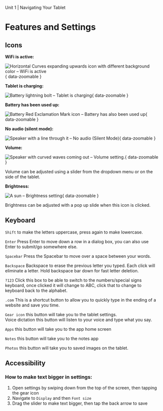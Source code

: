 Unit 1 | Navigating Your Tablet

# Features and Settings

## Icons

**WiFi is active:**

![Horizontal Curves expanding upwards icon with different background color – WiFi is active](/course/1-tablet-navigation/wifi-icon.png){ data-zoomable }

**Tablet is charging:**

![Battery lightning bolt – Tablet is charging](/course/1-tablet-navigation/charging-icon.png){ data-zoomable }

**Battery has been used up:**

![Battery Red Exclamation Mark icon – Battery has also been used up](/course/1-tablet-navigation/low-battery-icon.png){ data-zoomable }

**No audio (silent mode):**

![Speaker with a line through it – No audio (Silent Mode) ](/course/1-tablet-navigation/mute-icon.png){ data-zoomable }

**Volume:**

![Speaker with curved waves coming out – Volume setting.](/course/1-tablet-navigation/volume-icon.png){ data-zoomable }

Volume can be adjusted using a slider from the dropdown menu or on the side of the tablet.

**Brightness:**

![A sun – Brightness setting](/course/1-tablet-navigation/brightness-icon.png){ data-zoomable }

Brightness can be adjusted with a pop up slide when this icon is clicked.

## Keyboard

<code class="glossary-term">Shift</code> to make the letters uppercase, press again to make lowercase.

<!-- <figure markdown="span">
    ![Annotated screenshot of tablet keyboard - to be added.](){ width="100%" }
</figure> -->

<code class="glossary-term">Enter</code> Press Enter to move down a row in a dialog box, you can also use Enter to submit/go
somewhere else.

<!-- <figure markdown="span">
    ![Annotated screenshot of tablet keyboard - to be added.](){ width="100%" }
</figure> -->

<code class="glossary-term">Spacebar</code> Press the Spacebar to move over a space between your words.

<!-- <figure markdown="span">
    ![Annotated screenshot of tablet keyboard - to be added.](){ width="100%" }
</figure> -->

<code class="glossary-term">Backspace</code> Backspace to erase the previous letter you typed. Each click will eliminate a letter. Hold backspace bar down for fast letter deletion.

<!-- <figure markdown="span">
    ![Annotated screenshot of tablet keyboard - to be added.](){ width="100%" }
</figure> -->

<code class="glossary-term">?123</code> Click this box to be able to switch to the numbers/special signs keyboard, once clicked it will change to ABC, click that to change to keyboard back to the alphabet.

<!-- <figure markdown="span">
    ![Annotated screenshot of tablet keyboard - to be added.](){ width="100%" }
</figure> -->

<code class="glossary-term">.com</code> This is a shortcut button to allow you to quickly type in the ending of a website and save you
time.

<!-- <figure markdown="span">
    ![Annotated screenshot of tablet keyboard - to be added.](){ width="100%" }
</figure> -->

<code class="glossary-term">Gear icon</code> this button will take you to the tablet settings.  
Voice dictation this button will listen to your voice and type what you say.

<!-- <figure markdown="span">
    ![Gear Icon.](../../assets/img/course/1-tablet-navigation/gear-icon.png){ width="100%" }
</figure> -->

<code class="glossary-term">Apps</code> this button will take you to the app home screen

<!-- <figure markdown="span">
    ![Apps icon](../../assets/img/course/1-tablet-navigation/apps-icon.png){ width="100%" }
</figure> -->

<code class="glossary-term">Notes</code> this button will take you to the notes app

<!-- <figure markdown="span">
    ![Notes icon](../../assets/img/course/1-tablet-navigation/notes-icon.png){ width="100%" }
</figure> -->

<code class="glossary-term">Photos</code> this button will take you to saved images on the tablet.

<!-- <figure markdown="span">
    ![Photos icon](../../assets/img/course/1-tablet-navigation/photos-icon.png){ width="100%" }
</figure> -->

## Accessibility

### How to make text bigger in settings:

1. Open settings by swiping down from the top of the screen, then tapping the gear icon
2. Navigate to `Display` and then `Font size`
3. Drag the slider to make text bigger, then tap the back arrow to save
